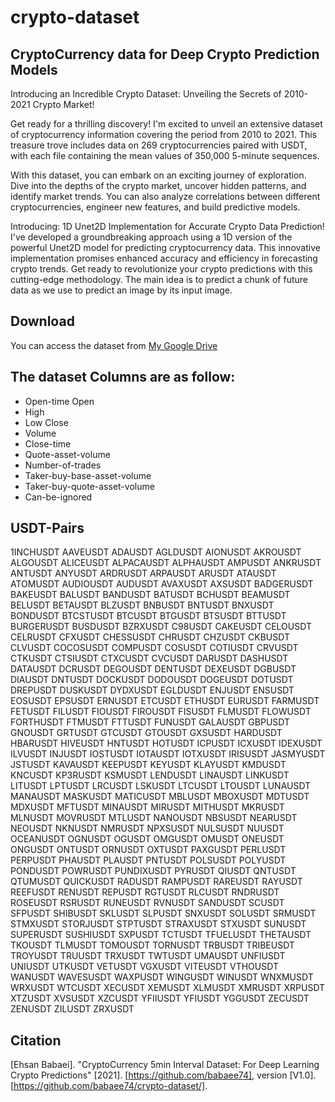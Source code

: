 # crypto-dataset
## CryptoCurrency data for Deep Crypto Prediction Models

Introducing an Incredible Crypto Dataset: Unveiling the Secrets of 2010-2021 Crypto Market!

Get ready for a thrilling discovery! I'm excited to unveil an extensive dataset of cryptocurrency information covering the period from 2010 to 2021. This treasure trove includes data on 269 cryptocurrencies paired with USDT, with each file containing the mean values of 350,000 5-minute sequences.

With this dataset, you can embark on an exciting journey of exploration. Dive into the depths of the crypto market, uncover hidden patterns, and identify market trends. You can also analyze correlations between different cryptocurrencies, engineer new features, and build predictive models.

Introducing: 1D Unet2D Implementation for Accurate Crypto Data Prediction!
I've developed a groundbreaking approach using a 1D version of the powerful Unet2D model for predicting cryptocurrency data. This innovative implementation promises enhanced accuracy and efficiency in forecasting crypto trends. Get ready to revolutionize your crypto predictions with this cutting-edge methodology. The main idea is to predict a chunk of future data as we use to predict an image by its input image.


## Download
You can access the dataset from [My Google Drive](https://drive.google.com/drive/folders/1aaWtseu4R8zuNpQwM2Kjo8FRzmHEmDWZ?usp=sharing)


## The dataset Columns are as follow:

- Open-time	Open	
- High	
- Low	Close	
- Volume	
- Close-time	
- Quote-asset-volume	
- Number-of-trades	
- Taker-buy-base-asset-volume
- Taker-buy-quote-asset-volume 
- Can-be-ignored

## USDT-Pairs

1INCHUSDT
AAVEUSDT
ADAUSDT
AGLDUSDT
AIONUSDT
AKROUSDT
ALGOUSDT
ALICEUSDT
ALPACAUSDT
ALPHAUSDT
AMPUSDT
ANKRUSDT
ANTUSDT
ANYUSDT
ARDRUSDT
ARPAUSDT
ARUSDT
ATAUSDT
ATOMUSDT
AUDIOUSDT
AUDUSDT
AVAXUSDT
AXSUSDT
BADGERUSDT
BAKEUSDT
BALUSDT
BANDUSDT
BATUSDT
BCHUSDT
BEAMUSDT
BELUSDT
BETAUSDT
BLZUSDT
BNBUSDT
BNTUSDT
BNXUSDT
BONDUSDT
BTCSTUSDT
BTCUSDT
BTGUSDT
BTSUSDT
BTTUSDT
BURGERUSDT
BUSDUSDT
BZRXUSDT
C98USDT
CAKEUSDT
CELOUSDT
CELRUSDT
CFXUSDT
CHESSUSDT
CHRUSDT
CHZUSDT
CKBUSDT
CLVUSDT
COCOSUSDT
COMPUSDT
COSUSDT
COTIUSDT
CRVUSDT
CTKUSDT
CTSIUSDT
CTXCUSDT
CVCUSDT
DARUSDT
DASHUSDT
DATAUSDT
DCRUSDT
DEGOUSDT
DENTUSDT
DEXEUSDT
DGBUSDT
DIAUSDT
DNTUSDT
DOCKUSDT
DODOUSDT
DOGEUSDT
DOTUSDT
DREPUSDT
DUSKUSDT
DYDXUSDT
EGLDUSDT
ENJUSDT
ENSUSDT
EOSUSDT
EPSUSDT
ERNUSDT
ETCUSDT
ETHUSDT
EURUSDT
FARMUSDT
FETUSDT
FILUSDT
FIOUSDT
FIROUSDT
FISUSDT
FLMUSDT
FLOWUSDT
FORTHUSDT
FTMUSDT
FTTUSDT
FUNUSDT
GALAUSDT
GBPUSDT
GNOUSDT
GRTUSDT
GTCUSDT
GTOUSDT
GXSUSDT
HARDUSDT
HBARUSDT
HIVEUSDT
HNTUSDT
HOTUSDT
ICPUSDT
ICXUSDT
IDEXUSDT
ILVUSDT
INJUSDT
IOSTUSDT
IOTAUSDT
IOTXUSDT
IRISUSDT
JASMYUSDT
JSTUSDT
KAVAUSDT
KEEPUSDT
KEYUSDT
KLAYUSDT
KMDUSDT
KNCUSDT
KP3RUSDT
KSMUSDT
LENDUSDT
LINAUSDT
LINKUSDT
LITUSDT
LPTUSDT
LRCUSDT
LSKUSDT
LTCUSDT
LTOUSDT
LUNAUSDT
MANAUSDT
MASKUSDT
MATICUSDT
MBLUSDT
MBOXUSDT
MDTUSDT
MDXUSDT
MFTUSDT
MINAUSDT
MIRUSDT
MITHUSDT
MKRUSDT
MLNUSDT
MOVRUSDT
MTLUSDT
NANOUSDT
NBSUSDT
NEARUSDT
NEOUSDT
NKNUSDT
NMRUSDT
NPXSUSDT
NULSUSDT
NUUSDT
OCEANUSDT
OGNUSDT
OGUSDT
OMGUSDT
OMUSDT
ONEUSDT
ONGUSDT
ONTUSDT
ORNUSDT
OXTUSDT
PAXGUSDT
PERLUSDT
PERPUSDT
PHAUSDT
PLAUSDT
PNTUSDT
POLSUSDT
POLYUSDT
PONDUSDT
POWRUSDT
PUNDIXUSDT
PYRUSDT
QIUSDT
QNTUSDT
QTUMUSDT
QUICKUSDT
RADUSDT
RAMPUSDT
RAREUSDT
RAYUSDT
REEFUSDT
RENUSDT
REPUSDT
RGTUSDT
RLCUSDT
RNDRUSDT
ROSEUSDT
RSRUSDT
RUNEUSDT
RVNUSDT
SANDUSDT
SCUSDT
SFPUSDT
SHIBUSDT
SKLUSDT
SLPUSDT
SNXUSDT
SOLUSDT
SRMUSDT
STMXUSDT
STORJUSDT
STPTUSDT
STRAXUSDT
STXUSDT
SUNUSDT
SUPERUSDT
SUSHIUSDT
SXPUSDT
TCTUSDT
TFUELUSDT
THETAUSDT
TKOUSDT
TLMUSDT
TOMOUSDT
TORNUSDT
TRBUSDT
TRIBEUSDT
TROYUSDT
TRUUSDT
TRXUSDT
TWTUSDT
UMAUSDT
UNFIUSDT
UNIUSDT
UTKUSDT
VETUSDT
VGXUSDT
VITEUSDT
VTHOUSDT
WANUSDT
WAVESUSDT
WAXPUSDT
WINGUSDT
WINUSDT
WNXMUSDT
WRXUSDT
WTCUSDT
XECUSDT
XEMUSDT
XLMUSDT
XMRUSDT
XRPUSDT
XTZUSDT
XVSUSDT
XZCUSDT
YFIIUSDT
YFIUSDT
YGGUSDT
ZECUSDT
ZENUSDT
ZILUSDT
ZRXUSDT

## Citation
[Ehsan Babaei]. "CryptoCurrency 5min Interval Dataset: For Deep Learning Crypto Predictions" [2021]. [https://github.com/babaee74], version [V1.0]. [https://github.com/babaee74/crypto-dataset/].

